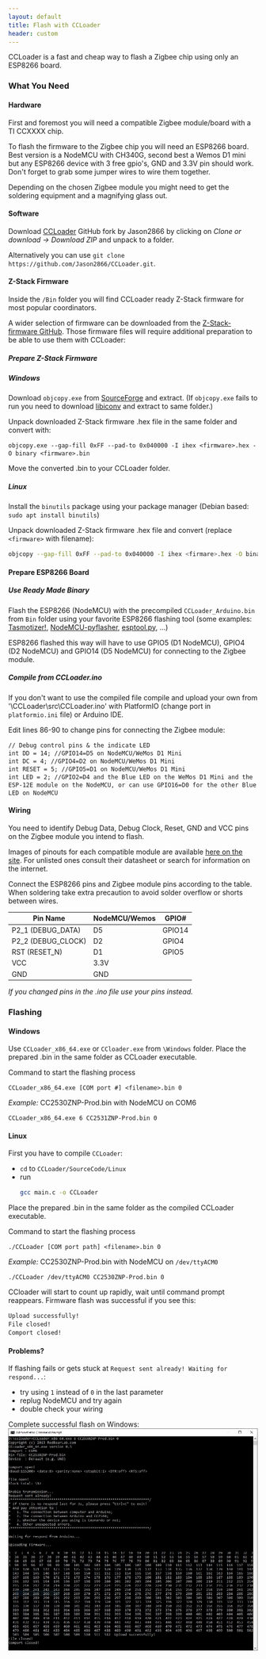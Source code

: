 ```yaml
---
layout: default 
title: Flash with CCLoader
header: custom
---
```

CCLoader is a fast and cheap way to flash a Zigbee chip using only an ESP8266 board.

### What You Need
#### Hardware
First and foremost you will need a compatible Zigbee module/board with a TI CCXXXX chip.

To flash the firmware to the Zigbee chip you will need an ESP8266 board. Best version is a NodeMCU with CH340G, second best a Wemos D1 mini but any ESP8266 device with 3 free gpio's, GND and 3.3V pin should work. Don't forget to grab some jumper wires to wire them together. 

Depending on the chosen Zigbee module you might need to get the soldering equipment and a magnifying glass out.

#### Software
Download [CCLoader](https://github.com/Jason2866/CCLoader/) GitHub fork by Jason2866 by clicking on *Clone or download -> Download ZIP* and unpack to a folder. 

Alternatively you can use `git clone https://github.com/Jason2866/CCLoader.git`.

#### Z-Stack Firmware
Inside the `/Bin` folder you will find CCLoader ready Z-Stack firmware for most popular coordinators. 

A wider selection of firmware can be downloaded from the [Z-Stack-firmware GitHub](https://github.com/Koenkk/Z-Stack-firmware/). Those firmware files will require additional preparation to be able to use them with CCLoader:

##### Prepare Z-Stack Firmware
##### Windows
Download `objcopy.exe` from [SourceForge](https://sourceforge.net/projects/mingw/files/MinGW/Base/binutils/binutils-2.28/binutils-2.28-1-mingw32-bin.tar.xz/download) and extract. (If `objcopy.exe` fails to run you need to download [libiconv](https://sourceforge.net/projects/mingw/files/MinGW/Base/libiconv/libiconv-1.14-3/libiconv-1.14-3-mingw32-dll.tar.lzma/download) and extract to same folder.)

Unpack downloaded Z-Stack firmware .hex file in the same folder and convert with:

```
objcopy.exe --gap-fill 0xFF --pad-to 0x040000 -I ihex <firmware>.hex -O binary <firmware>.bin
```
Move the converted .bin to your CCLoader folder.

##### Linux
Install the `binutils` package using your package manager (Debian based: `sudo apt install binutils`)

Unpack downloaded Z-Stack firmware .hex file and convert (replace `<firmware>` with filename):

```bash
objcopy --gap-fill 0xFF --pad-to 0x040000 -I ihex <firmare>.hex -O binary <firmware>.bin
```

#### Prepare ESP8266 Board
##### Use Ready Made Binary
Flash the ESP8266 (NodeMCU) with the precompiled `CCLoader_Arduino.bin` from `Bin` folder using your favorite ESP8266 flashing tool (some examples: [Tasmotizer!](https://github.com/tasmota/tasmotizer/releases), [NodeMCU-pyflasher](https://github.com/marcelstoer/nodemcu-pyflasher/releases), [esptool.py](https://github.com/espressif/esptool), ...)

ESP8266 flashed this way will have to use GPIO5 (D1 NodeMCU), GPIO4 (D2 NodeMCU) and GPIO14 (D5 NodeMCU) for connecting to the Zigbee module.

##### Compile from CCLoader.ino
If you don't want to use the compiled file compile and upload your own from '\CCLoader\src\CCLoader.ino' with PlatformIO (change port in `platformio.ini` file) or Arduino IDE. 

Edit lines 86-90 to change pins for connecting the Zigbee module:
```arduino
// Debug control pins & the indicate LED
int DD = 14; //GPIO14=D5 on NodeMCU/WeMos D1 Mini
int DC = 4; //GPIO4=D2 on NodeMCU/WeMos D1 Mini
int RESET = 5; //GPIO5=D1 on NodeMCU/WeMos D1 Mini
int LED = 2; //GPIO2=D4 and the Blue LED on the WeMos D1 Mini and the ESP-12E module on the NodeMCU, or can use GPIO16=D0 for the other Blue LED on NodeMCU
```

#### Wiring   
You need to identify Debug Data, Debug Clock, Reset, GND and VCC pins on the Zigbee module you intend to flash.

Images of pinouts for each compatible module are available [here on the site](coordinators.html). For unlisted ones consult their datasheet or search for information on the internet. 

Connect the ESP8266 pins and Zigbee module pins according to the table. When soldering take extra precaution to avoid solder overflow or shorts between wires. 

| Pin Name | NodeMCU/Wemos | GPIO# |
| --- | --- | --- |  
| P2_1 (DEBUG_DATA) | D5 | GPIO14 |
| P2_2 (DEBUG_CLOCK) | D2 | GPIO4 |
| RST (RESET_N) | D1 | GPIO5 |
| VCC  | 3.3V | |  
| GND | GND | |


_If you changed pins in the .ino file use your pins instead._

### Flashing
#### Windows
Use `CCLoader_x86_64.exe` or `CCloader.exe` from `\Windows` folder. Place the prepared .bin in the same folder as CCLoader executable.

Command to start the flashing process
   
```
CCLoader_x86_64.exe [COM port #] <filename>.bin 0
```

_Example:_ CC2530ZNP-Prod.bin with NodeMCU on COM6
```
CCLoader_x86_64.exe 6 CC2531ZNP-Prod.bin 0
```
#### Linux
First you have to compile `CCLoader`:
  -  `cd` to `CCLoader/SourceCode/Linux`
  - run 
     ```bash
     gcc main.c -o CCLoader
     ```

Place the prepared .bin in the same folder as the compiled CCLoader executable.

Command to start the flashing process
```
./CCLoader [COM port path] <filename>.bin 0
```
_Example:_ CC2530ZNP-Prod.bin with NodeMCU on `/dev/ttyACM0`
```
./CCLoader /dev/ttyACM0 CC2530ZNP-Prod.bin 0
```

CCloader will start to count up rapidly, wait until command prompt reappears. Firmware flash was successful if you see this:
```bash
Upload successfully!
File closed!
Comport closed!
```
#### Problems?
If flashing fails or gets stuck at `Request sent already! Waiting for respond...`: 
- try using `1` instead of `0` in the last parameter
- replug NodeMCU and try again
- double check your wiring

Complete successful flash on Windows:
![Success](/assets/images/ccloader_success.jpg)